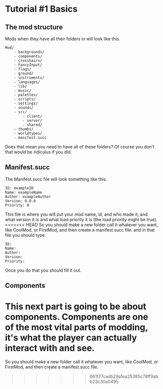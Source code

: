 # Tutorial #1 Basics

## The mod structure

Mods when they have all their folders in will look like this.
```
Mod/
    - backgrounds/
    - components/
    - crosshairs/
    - FancyInput/
    - flags/
    - ground/
    - instruments/
    - languages/
    - lib/
    - music/
    - palettes/
    - scripts/
    - settings/
    - sounds/
    - src/
        - client/
        - server/
        - shared/
    - thumbs/
    - worldtypes/
    - manifest.succ
```
Does that mean you need to have all of these folders?
Of course you don't that would be ridiculus if you did.

## Manifest.succ

The Manifest.succ file will look something like this.
```
ID: exampleID
Name: exampleName
Author: exampleAuthor
Version: 0.0.0
Priority: 0
```
This file is where you will put your mod name, id, and who made it, and what version it is and what load priority it is (the load priority might be true).
<<<<<<< HEAD
So you should make a new folder call it whatever you want, like CoolMod, or FirstMod, and then create a manifest.succ file.
and in that file you should type.
```
ID:
Name:
Author:
Version:
Priority:
```
Once you do that you should fill it out.

## Components
This next part is going to be about components.
Components are one of the most vital parts of modding, it's what the player can actually interact with and see.
=======
So you should make a new folder call it whatever you want, like CoolMod, or FirstMod, and then create a manifest.succ file.
>>>>>>> 661f77cadb29a1ea25385c78ff9abb23c30a0495
